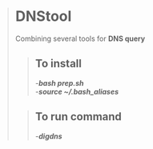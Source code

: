 ># DNStool
>Combining several tools for **DNS query**
>>## To install
>>-***bash prep.sh***  
>>-***source ~/.bash_aliases***
>
>>## To run command
>>-***digdns***
